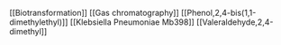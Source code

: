 [[Biotransformation]]
[[Gas chromatography]]
[[Phenol,2,4-bis(1,1-dimethylethyl)]]
[[Klebsiella Pneumoniae Mb398]]
[[Valeraldehyde,2,4-dimethyl]]
